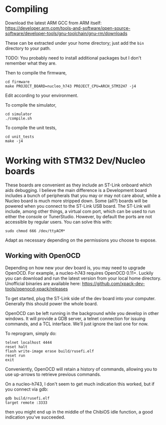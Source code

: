 # Compiling

Download the latest ARM GCC from ARM itself: https://developer.arm.com/tools-and-software/open-source-software/developer-tools/gnu-toolchain/gnu-rm/downloads

These can be extracted under your home directory; just add the `bin` directory to your path.

TODO: You probably need to install additional packages but I don't remember what they are.

Then to compile the firmware,
```
cd firmware
make PROJECT_BOARD=nucleo_h743 PROJECT_CPU=ARCH_STM32H7 -j4
```
Edit according to your environment.

To compile the simulator,
```
cd simulator
./compile.sh
```

To compile the unit tests,
```
cd unit_tests
make -j4
```


# Working with STM32 Dev/Nucleo boards

These boards are convenient as they include an ST-Link onboard which aids debugging.  I believe the main difference is a Development board includes a bunch of peripherals that you may or may not care about, while a Nucleo board is much more stripped down.  Some (all?) boards will be powered when you connect to the ST-Link USB board.  The ST-Link will include, among other things, a virtual com port, which can be used to run either the console or TunerStudio.  However, by default the ports are not accessible by regular users.  You can solve this with:

```
sudo chmod 666 /dev/ttyACM*
```

Adapt as necessary depending on the permissions you choose to expose.

## Working with OpenOCD

Depending on how new your dev board is, you may need to upgrade OpenOCD.  For example, a nucleo-h743 requires OpenOCD 0.11+.  Luckily you can download and run the latest version from your local home directory.  Unofficial binaries are available here:
https://github.com/xpack-dev-tools/openocd-xpack/releases

To get started, plug the ST-Link side of the dev board into your computer.  Generally this should power the whole board.

OpenOCD can be left running in the background while you develop in other windows.  It will provide a GDB server, a telnet connection for issuing commands, and a TCL interface.  We'll just ignore the last one for now.

To reprogram, simply do:
```
telnet localhost 4444
reset halt
flash write-image erase build/rusefi.elf
reset run
exit
```
Conveniently, OpenOCD will retain a history of commands, allowing you to use up-arrows to retrieve previous commands.

On a nucleo-h743, I don't seem to get much indication this worked, but if you connect via gdb:
```
gdb build/rusefi.elf
target remote :3333
```
then you might end up in the middle of the ChibiOS idle function, a good indication you've succeeded.
